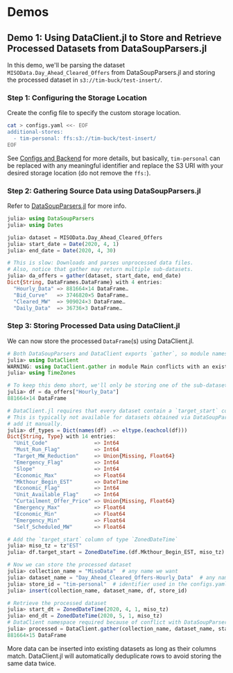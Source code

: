 # Demos

## Demo 1: Using DataClient.jl to Store and Retrieve Processed Datasets from DataSoupParsers.jl
In this demo, we'll be parsing the dataset `MISOData.Day_Ahead_Cleared_Offers` from DataSoupParsers.jl and storing the processed dataset in `s3://tim-buck/test-insert/`.

### Step 1: Configuring the Storage Location
Create the config file to specify the custom storage location.
```sh
cat > configs.yaml <<- EOF
additional-stores:
  - tim-personal: ffs:s3://tim-buck/test-insert/
EOF
```
See [Configs and Backend](@ref) for more details, but basically, `tim-personal` can be replaced with any meaningful identifier and replace the S3 URI with your desired storage location (do not remove the `ffs:`).

### Step 2: Gathering Source Data using DataSoupParsers.jl
Refer to [DataSoupParsers.jl](https://invenia.pages.invenia.ca/research/DataSoupParsers.jl/) for more info.
```julia
julia> using DataSoupParsers
julia> using Dates

julia> dataset = MISOData.Day_Ahead_Cleared_Offers
julia> start_date = Date(2020, 4, 1)
julia> end_date = Date(2020, 4, 30)

# This is slow: Downloads and parses unprocessed data files.
# Also, notice that gather may return multiple sub-datasets.
julia> da_offers = gather(dataset, start_date, end_date)
Dict{String, DataFrames.DataFrame} with 4 entries:
  "Hourly_Data" => 881664×14 DataFrame…
  "Bid_Curve"   => 3746820×5 DataFrame…
  "Cleared_MW"  => 909024×3 DataFrame…
  "Daily_Data"  => 36736×3 DataFrame…
```

### Step 3: Storing Processed Data using DataClient.jl
We can now store the processed `DataFrame`(s) using DataClient.jl.
```julia
# Both DataSoupParsers and DataClient exports `gather`, so module namespacing will be required.
julia> using DataClient
WARNING: using DataClient.gather in module Main conflicts with an existing identifier.
julia> using TimeZones

# To keep this demo short, we'll only be storing one of the sub-datasets obtained previously.
julia> df = da_offers["Hourly_Data"]
881664×14 DataFrame

# DataClient.jl requires that every dataset contain a `target_start` column of type `ZonedDateTime`.
# This is typically not available for datasets obtained via DataSoupParsers.jl. So, we'll have to
# add it manually.
julia> df_types = Dict(names(df) .=> eltype.(eachcol(df)))
Dict{String, Type} with 14 entries:
  "Unit_Code"               => Int64
  "Must_Run_Flag"           => Int64
  "Target_MW_Reduction"     => Union{Missing, Float64}
  "Emergency_Flag"          => Int64
  "Slope"                   => Int64
  "Economic_Max"            => Float64
  "Mkthour_Begin_EST"       => DateTime
  "Economic_Flag"           => Int64
  "Unit_Available_Flag"     => Int64
  "Curtailment_Offer_Price" => Union{Missing, Float64}
  "Emergency_Max"           => Float64
  "Economic_Min"            => Float64
  "Emergency_Min"           => Float64
  "Self_Scheduled_MW"       => Float64

# Add the `target_start` column of type `ZonedDateTime`
julia> miso_tz = tz"EST"
julia> df.target_start = ZonedDateTime.(df.Mkthour_Begin_EST, miso_tz)

# Now we can store the processed dataset
julia> collection_name = "MisoData"  # any name we want
julia> dataset_name = "Day_Ahead_Cleared_Offers-Hourly_Data"  # any name we want
julia> store_id = "tim-personal"  # identifier used in the configs.yaml file
julia> insert(collection_name, dataset_name, df, store_id)

# Retrieve the processed dataset
julia> start_dt = ZonedDateTime(2020, 4, 1, miso_tz)
julia> end_dt = ZonedDateTime(2020, 5, 1, miso_tz)
# DataClient namespace required because of conflict with DataSoupParsers.gather
julia> processed = DataClient.gather(collection_name, dataset_name, start_dt, end_dt, store_id)
881664×15 DataFrame
```
More data can be inserted into existing datasets as long as their columns match.
DataClient.jl will automatically deduplicate rows to avoid storing the same data twice.
